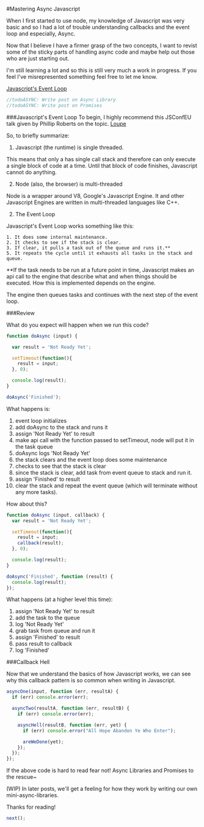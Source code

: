 #Mastering Async Javascript

When I first started to use node, my knowledge of Javascript was very basic and so I had a lot of trouble understanding callbacks and the event loop and especially, Async.

Now that I believe I have a firmer grasp of the two concepts, I want to revist some of the sticky parts of handling async code and maybe help out those who are just starting out.

I'm still learning a lot and so this is still very much a work in progress. If you feel I've misrepresented something feel free to let me know.

[Javascript's Event Loop](#javascripts-event-loop)
```javascript
//todoASYNC: Write post on Async Library
//todoASYNC: Write post on Promises
```

###Javascript's Event Loop
To begin, I highly recommend this JSConfEU talk given by Phillip Roberts on the topic. [Loupe](http://latentflip.com/loupe)

So, to briefly summarize:

1. Javascript (the runtime) is single threaded.

  This means that only a has single call stack and therefore can only execute a single block of code at a time. Until that block of code finishes, Javascript cannot do anything.


2. Node (also, the browser) is multi-threaded

  Node is a wrapper around V8, Google's Javascript Engine. It and other Javascript Engines are written in multi-threaded languages like C++.


2. The Event Loop

  Javascript's Event Loop works something like this:

    1. It does some internal maintenance.
    2. It checks to see if the stack is clear.
    3. If clear, it pulls a task out of the queue and runs it.**
    5. It repeats the cycle until it exhausts all tasks in the stack and queue.

  **If the task needs to be run at a future point in time, Javascript makes an api call to the engine that describe what and when things should be executed. How this is implemented depends on the engine.

  The engine then queues tasks and continues with the next step of the event loop.

###Review

What do you expect will happen when we run this code?

```javascript
function doAsync (input) {

  var result = 'Not Ready Yet';

  setTimeout(function(){
    result = input;
  }, 0);

  console.log(result);
}

doAsync('Finished');
```
What happens is:

1. event loop initializes
2. add doAsync to the stack and runs it
3. assign 'Not Ready Yet' to result
4. make api call with the function passed to setTimeout, node will put it in the task queue
5. doAsync logs 'Not Ready Yet'
6. the stack clears and the event loop does some maintenance
7. checks to see that the stack is clear
8. since the stack is clear, add task from event queue to stack and run it.
9. assign 'Finished' to result
10. clear the stack and repeat the event queue (which will terminate without any more tasks).


How about this?

```javascript
function doAsync (input, callback) {
  var result = 'Not Ready Yet';

  setTimeout(function(){
    result = input;
    callback(result);
  }, 0);

  console.log(result);
}

doAsync('Finished', function (result) {
  console.log(result);
});
```
What happens (at a higher level this time):

1. assign 'Not Ready Yet' to result
2. add the task to the queue
3. log 'Not Ready Yet'
4. grab task from queue and run it
5. assign 'Finished' to result
6. pass result to callback
7. log 'Finished'

###Callback Hell

Now that we understand the basics of how Javascript works, we can see why this callback pattern is so common when writing in Javascript.

```javascript
asyncOne(input, function (err, resultA) {
  if (err) console.error(err);

  asyncTwo(resultA, function (err, resultB) {
    if (err) console.error(err);

    asyncHell(resultB, function (err, yet) {
      if (err) console.error("All Hope Abandon Ye Who Enter");

      areWeDone(yet);
    });
  });
});

```

If the above code is hard to read fear not! Async Libraries and Promises to the rescue~

(WIP) In later posts, we'll get a feeling for how they work by writing our own mini-async-libraries.

Thanks for reading!
```javascript
next();
```